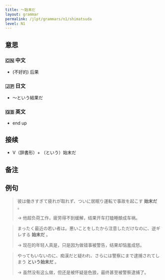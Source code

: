 ```yaml
---
title: 〜始末だ
layout: grammar
permalink: /jlpt/grammars/n1/shimatsuda
level: N1
---
```


## 意思

### 🇨🇳 中文

- (不好的) 后果

### 🇯🇵 日文

- 〜という結果だ

### 🇬🇧 英文

- end up

## 接续

- V（辞書形）+ （という）始末だ

## 备注


## 例句

> 彼は働きすぎて疲れが取れず、ついに居眠り運転で事故を起こす **始末だ** 。
>
> → 他超负荷工作，疲劳得不到缓解，结果开车打瞌睡酿成车祸。

> まったく最近の若い者は。悪いことをしたから注意しただけなのに、逆ギレする **始末だ** 。
>
> → 现在的年轻人真是，只是因为做错事被警告，结果却恼羞成怒。

> やってもいないのに、痴漢だと疑われ、さらには警察にまで逮捕されてしまう **という始末だ** 。
>
> → 虽然没有这么做，但还是被怀疑是色狼，最终甚至被警察逮捕了。

